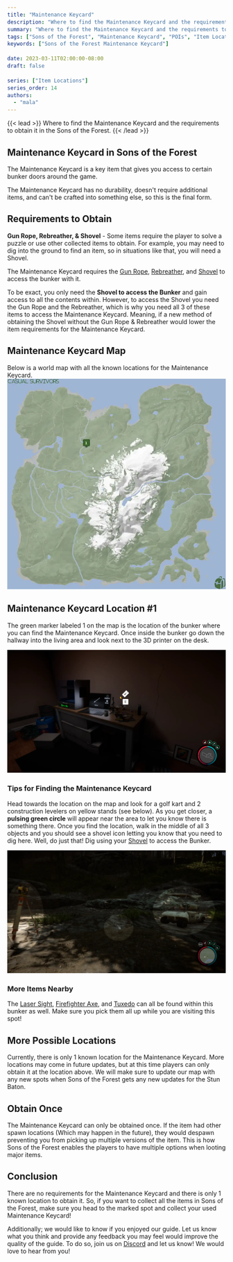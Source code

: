 ```yaml
---
title: "Maintenance Keycard"
description: "Where to find the Maintenance Keycard and the requirements to obtain it in the Sons of the Forest."
summary: "Where to find the Maintenance Keycard and the requirements to obtain it. Click here to learn more about it!"
tags: ["Sons of the Forest", "Maintenance Keycard", "POIs", "Item Location", "Map"]
keywords: ["Sons of the Forest Maintenance Keycard"]

date: 2023-03-11T02:00:00-08:00
draft: false

series: ["Item Locations"]
series_order: 14
authors:
  - "mala"
---
```


{{< lead >}}
Where to find the Maintenance Keycard and the requirements to obtain it in the Sons of the Forest.
{{< /lead >}}

## Maintenance Keycard in Sons of the Forest
The Maintenance Keycard is a key item that gives you access to certain bunker doors around the game. 

The Maintenance Keycard has no durability, doesn't require additional items, and can't be crafted into something else, so this is the final form.

## Requirements to Obtain
**Gun Rope, Rebreather, & Shovel** - Some items require the player to solve a puzzle or use other collected items to obtain. For example, you may need to dig into the ground to find an item, so in situations like that, you will need a  Shovel. 

The Maintenance Keycard requires the [Gun Rope](/sons-of-the-forest/guides/rope-gun/), [Rebreather](/sons-of-the-forest/guides/rebreather/), and [Shovel](/sons-of-the-forest/guides/shovel/) to access the bunker with it.

To be exact, you only need the **Shovel to access the Bunker** and gain access to all the contents within. However, to access the Shovel you need the Gun Rope and the Rebreather, which is why you need all 3 of these items to access the Maintenance Keycard. Meaning, if a new method of obtaining the Shovel without the Gun Rope & Rebreather would lower the item requirements for the Maintenance Keycard. 

## Maintenance Keycard Map
Below is a world map with all the known locations for the Maintenance Keycard.
![Sons of the Forest Maintenance Keycard Map Location](img/map.webp)

## Maintenance Keycard Location #1
The green marker labeled 1 on the map is the location of the bunker where you can find the Maintenance Keycard. Once inside the bunker go down the hallway into the living area and look next to the 3D printer on the desk. 

![Sons of the Forest Maintenance Keycard Location 1](featured.webp)

### Tips for Finding the Maintenance Keycard
Head towards the location on the map and look for a golf kart and 2 construction levelers on yellow stands (see below). As you get closer, a **pulsing green circle** will appear near the area to let you know there is something there. Once you find the location, walk in the middle of all 3 objects and you should see a shovel icon letting you know that you need to dig here. Well, do just that! Dig using your [Shovel](/sons-of-the-forest/guides/shovel/) to access the Bunker.

![Sons of the Forest Maintenance Keycard Digging Location](img/area.webp)

### More Items Nearby
The [Laser Sight](/sons-of-the-forest/guides/laser-sight/), [Firefighter Axe](/sons-of-the-forest/guides/firefighter-axe/), and [Tuxedo](/sons-of-the-forest/guides/tuxedo/) can all be found within this bunker as well. Make sure you pick them all up while you are visiting this spot!

## More Possible Locations
Currently, there is only 1 known location for the Maintenance Keycard. More locations may come in future updates, but at this time players can only obtain it at the location above.
We will make sure to update our map with any new spots when Sons of the Forest gets any new updates for the Stun Baton.

## Obtain Once
The Maintenance Keycard can only be obtained once. If the item had other spawn locations (Which may happen in the future), they would despawn preventing you from picking up multiple versions of the item. This is how Sons of the Forest enables the players to have multiple options when looting major items. 

## Conclusion
There are no requirements for the Maintenance Keycard and there is only 1 known location to obtain it. So, if you want to collect all the items in Sons of the Forest, make sure you head to the marked spot and collect your used Maintenance Keycard!

Additionally; we would like to know if you enjoyed our guide. Let us know what you think and provide any feedback you may feel would improve the quality of the guide. To do so, join us on [Discord](https://discord.gg/ZXp93XsKnN) and let us know! We would love to hear from you! 
